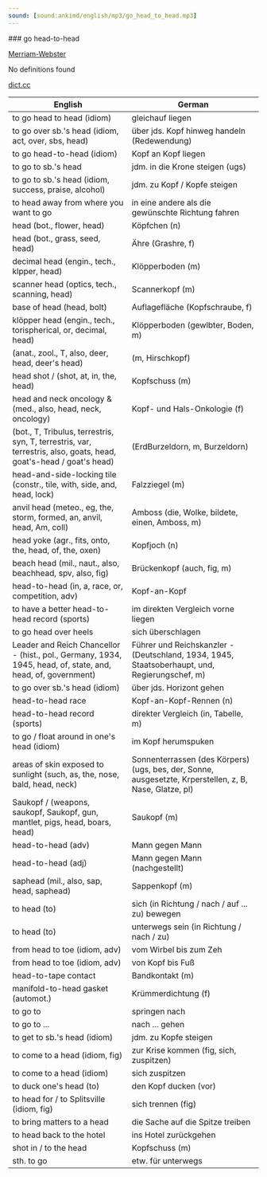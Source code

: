 ```yaml
---
sound: [sound:ankimd/english/mp3/go_head_to_head.mp3]
---
```


\### go head-to-head

[Merriam-Webster](https://www.merriam-webster.com/dictionary/go+head-to-head)

No definitions found

[dict.cc](https://www.dict.cc/go+head-to-head)

| English        | German       |
| -------------- | ------------ |
| to go head to head (idiom) | gleichauf liegen |
| to go over sb.'s head (idiom, act, over, sbs, head) | über jds. Kopf hinweg handeln (Redewendung) |
| to go head-to-head (idiom) | Kopf an Kopf liegen |
| to go to sb.'s head | jdm. in die Krone steigen (ugs) |
| to go to sb.'s head (idiom, success, praise, alcohol) | jdm. zu Kopf / Kopfe steigen |
| to head away from where you want to go | in eine andere als die gewünschte Richtung fahren |
| head (bot., flower, head) | Köpfchen (n) |
| head (bot., grass, seed, head) | Ähre (Grashre, f) |
| decimal head (engin., tech., klpper, head) | Klöpperboden (m) |
| scanner head (optics, tech., scanning, head) | Scannerkopf (m) |
| base of head (head, bolt) | Auflagefläche (Kopfschraube, f) |
| klöpper head (engin., tech., torispherical, or, decimal, head) | Klöpperboden (gewlbter, Boden, m) |
|  (anat., zool., T, also, deer, head, deer's head) |  (m, Hirschkopf) |
| head shot / (shot, at, in, the, head) | Kopfschuss (m) |
| head and neck oncology & (med., also, head, neck, oncology) | Kopf- und Hals-Onkologie (f) |
|  (bot., T, Tribulus, terrestris, syn, T, terrestris, var, terrestris, also, goats, head, goat's-head / goat's head) |  (ErdBurzeldorn, m, Burzeldorn) |
| head-and-side-locking tile (constr., tile, with, side, and, head, lock) | Falzziegel (m) |
| anvil head (meteo., eg, the, storm, formed, an, anvil, head, Am, coll) | Amboss (die, Wolke, bildete, einen, Amboss, m) |
| head yoke (agr., fits, onto, the, head, of, the, oxen) | Kopfjoch (n) |
| beach head (mil., naut., also, beachhead, spv, also, fig) | Brückenkopf (auch, fig, m) |
| head-to-head (in, a, race, or, competition, adv) | Kopf-an-Kopf |
| to have a better head-to-head record (sports) | im direkten Vergleich vorne liegen |
| to go head over heels | sich überschlagen |
| Leader and Reich Chancellor - (hist., pol., Germany, 1934, 1945, head, of, state, and, head, of, government) | Führer und Reichskanzler - (Deutschland, 1934, 1945, Staatsoberhaupt, und, Regierungschef, m) |
| to go over sb.'s head (idiom) | über jds. Horizont gehen |
| head-to-head race | Kopf-an-Kopf-Rennen (n) |
| head-to-head record (sports) | direkter Vergleich (in, Tabelle, m) |
| to go / float around in one's head (idiom) | im Kopf herumspuken |
| areas of skin exposed to sunlight (such, as, the, nose, bald, head, neck) | Sonnenterrassen (des Körpers) (ugs, bes, der, Sonne, ausgesetzte, Krperstellen, z, B, Nase, Glatze, pl) |
| Saukopf / (weapons, saukopf, Saukopf, gun, mantlet, pigs, head, boars, head) | Saukopf (m) |
| head-to-head (adv) | Mann gegen Mann |
| head-to-head (adj) | Mann gegen Mann (nachgestellt) |
| saphead (mil., also, sap, head, saphead) | Sappenkopf (m) |
| to head (to) | sich (in Richtung / nach / auf ... zu) bewegen |
| to head (to) | unterwegs sein (in Richtung / nach / zu) |
| from head to toe (idiom, adv) | vom Wirbel bis zum Zeh |
| from head to toe (idiom, adv) | von Kopf bis Fuß |
| head-to-tape contact | Bandkontakt (m) |
| manifold-to-head gasket (automot.) | Krümmerdichtung (f) |
| to go to | springen nach |
| to go to ... | nach ... gehen |
| to get to sb.'s head (idiom) | jdm. zu Kopfe steigen |
| to come to a head (idiom, fig) | zur Krise kommen (fig, sich, zuspitzen) |
| to come to a head (idiom) | sich zuspitzen |
| to duck one's head (to) | den Kopf ducken (vor) |
| to head for / to Splitsville (idiom, fig) | sich trennen (fig) |
| to bring matters to a head | die Sache auf die Spitze treiben |
| to head back to the hotel | ins Hotel zurückgehen |
| shot in / to the head | Kopfschuss (m) |
| sth. to go | etw. für unterwegs |
